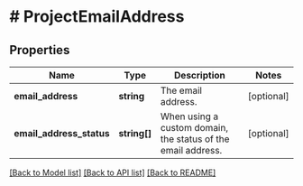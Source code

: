 # # ProjectEmailAddress

## Properties

Name | Type | Description | Notes
------------ | ------------- | ------------- | -------------
**email_address** | **string** | The email address. | [optional]
**email_address_status** | **string[]** | When using a custom domain, the status of the email address. | [optional]

[[Back to Model list]](../../README.md#models) [[Back to API list]](../../README.md#endpoints) [[Back to README]](../../README.md)
